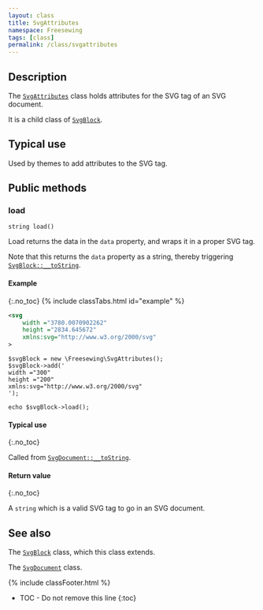 ```yaml
---
layout: class
title: SvgAttributes
namespace: Freesewing
tags: [class]
permalink: /class/svgattributes
---
```

## Description 

The [`SvgAttributes`](svgattributes) class holds attributes
for the SVG tag of an SVG document.

It is a child class of [`SvgBlock`](svgblock).

## Typical use

Used by themes to add attributes to the SVG tag.

## Public methods

### load

```php?start_inline=1
string load()
```
Load returns the data in the `data` property, and wraps it in a proper SVG tag.

Note that this returns the `data` property as a string, 
thereby triggering [`SvgBlock::__toString`](svgblock#tostring).

#### Example
{:.no_toc}
{% include classTabs.html
    id="example" 
%}

<div class="tab-content">
<div role="tabpanel" class="tab-pane active" id="example-result" markdown="1">

```xml
<svg
    width ="3780.0070902262"
    height ="2834.645672"
    xmlns:svg="http://www.w3.org/2000/svg"
>
```

</div>
<div role="tabpanel" class="tab-pane" id="example-code" markdown="1">

```php?start_inline=1
$svgBlock = new \Freesewing\SvgAttributes();
$svgBlock->add('
width ="300"
height ="200"
xmlns:svg="http://www.w3.org/2000/svg"
');

echo $svgBlock->load();
```

</div>
</div>

#### Typical use
{:.no_toc}

Called from [`SvgDocument::__toString`](svgdocument#tostring).

#### Return value
{:.no_toc}

A `string` which is a valid SVG tag to go in an SVG document.

## See also

The [`SvgBlock`](svgblock) class, which this class extends.

The [`SvgDocument`](svgdocument) class.

{% include classFooter.html %}
* TOC - Do not remove this line
{:toc}
